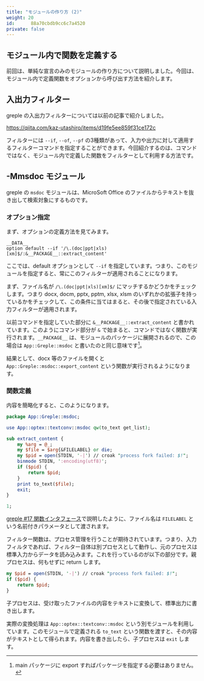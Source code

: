 ```yaml
---
title: "モジュールの作り方 (2)"
weight: 20
id:      88a70cbdb9cc6c7a4520
private: false
---
```


## モジュール内で関数を定義する

前回は、単純な宣言のみのモジュールの作り方について説明しました。今回は、モジュール内で定義関数をオプションから呼び出す方法を紹介します。

## 入出力フィルター

greple の入出力フィルターについては以前の記事で紹介しました。

https://qiita.com/kaz-utashiro/items/d19fe5ee859f31ce172c

フィルターには `--if`, `--of`, `--pf` の3種類があって、入力や出力に対して適用するフィルターコマンドを指定することができます。今回紹介するのは、コマンドではなく、モジュール内で定義した関数をフィルターとして利用する方法です。

## -Mmsdoc モジュール

greple の `msdoc` モジュールは、MicroSoft Office のファイルからテキストを抜き出して検索対象にするものです。

### オプション指定

まず、オプションの定義方法を見てみます。

```
__DATA__
option default --if '/\.(doc|ppt|xls)[xm]$/:&__PACKAGE__::extract_content'
```

ここでは、default オプションとして `--if` を指定しています。つまり、このモジュールを指定すると、常にこのフィルターが適用されることになります。

まず、ファイル名が `/\.(doc|ppt|xls)[xm]$/` にマッチするかどうかをチェックします。つまり docx, docm, pptx, pptm, xlsx, xlsm のいずれかの拡張子を持っているかをチェックして、この条件に当てはまると、その後で指定されている入力フィルターが適用されます。

以前コマンドを指定していた部分に `&__PACKAGE__::extract_content` と書かれています。このようにコマンド部分が `&` で始まると、コマンドではなく関数が実行されます。`__PACKAGE__` は、モジュールのパッケージに展開されるので、この場合は `App::Greple::msdoc` と書いたのと同じ意味です[^export]。

[^export]: main パッケージに export すればパッケージを指定する必要はありません。

結果として、docx 等のファイルを開くと `App::Greple::msdoc::export_content` という関数が実行されるようになります。

### 関数定義

内容を簡略化すると、このようになります。

```perl
package App::Greple::msdoc;

use App::optex::textconv::msdoc qw(to_text get_list);

sub extract_content {
    my %arg = @_;
    my $file = $arg{&FILELABEL} or die;
    my $pid = open(STDIN, '-|') // croak "process fork failed: $!";
    binmode STDIN, ':encoding(utf8)';
    if ($pid) {
        return $pid;
    }
    print to_text($file);
    exit;
}

1;
```

[greple #17 関数インタフェース](2021-12-20_grep_greple_09a5f5cf08ce314e2add.md)で説明したように、ファイル名は `FILELABEL` という名前付きパラメータとして渡されます。

フィルター関数は、プロセス管理を行うことが期待されています。つまり、入力フィルタであれば、フィルター自体は別プロセスとして動作し、元のプロセスは標準入力からデータを読み込みます。これを行っているのが以下の部分です。親プロセスは、何もせずに return します。

```perl
my $pid = open(STDIN, '-|') // croak "process fork failed: $!";
if ($pid) {
    return $pid;
}
```

子プロセスは、受け取ったファイルの内容をテキストに変換して、標準出力に書き出します。

実際の変換処理は `App::optex::textconv::msdoc` という別モジュールを利用しています。このモジュールで定義される `to_text` という関数を渡すと、その内容がテキストとして得られます。内容を書き出したら、子プロセスは `exit` します。
